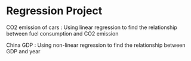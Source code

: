 # Regression Project
CO2 emission of cars : 
Using linear regression to find the relationship between fuel consumption and CO2 emission

China GDP : 
Using non-linear regression to find the relationship between GDP and year
